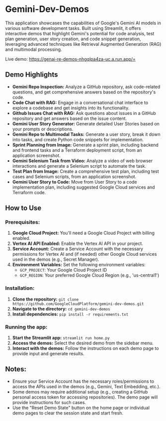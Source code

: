 # Gemini-Dev-Demos

This application showcases the capabilities of Google's Gemini AI models in various software development tasks. Built using Streamlit, it offers interactive demos that highlight Gemini's potential for code analysis, test plan generation, user story creation, and code snippet generation, leveraging advanced techniques like Retrieval Augmented Generation (RAG) and multimodal processing.

Live demo:
https://genai-re-demos-nhgqlpa4za-uc.a.run.app/=


## Demo Highlights

- **Gemini Repo Inspection:** Analyze a GitHub repository, ask code-related questions, and get comprehensive answers based on the repository's code.
- **Code Chat with RAG:** Engage in a conversational chat interface to explore a codebase and get insights into its functionality.
- **Github Issues Chat with RAG:**  Ask questions about issues in a GitHub repository and get answers based on the issue content.
- **Gemini User Story Generator:** Generate detailed User Stories based on your prompts or descriptions.
- **Gemini Repo to Multimodal Tasks:** Generate a user story, break it down into tasks, and create Python code snippets for implementation. 
- **Sprint Planning from Image:** Generate a sprint plan, including backend and frontend tasks and a Terraform deployment script, from an application screenshot.
- **Gemini Selenium Task from Video:** Analyze a video of web browser interactions and generate a Selenium script to automate the task. 
- **Test Plan from Image:** Create a comprehensive test plan, including test cases and Selenium scripts, from an application screenshot.
- **Gemini User Story to Code:** Move from User Story to a code implementation plan, including suggested Google Cloud services and Terraform code. 

## How to Use

### Prerequisites:

1. **Google Cloud Project:** You'll need a Google Cloud Project with billing enabled.
2. **Vertex AI API Enabled:** Enable the Vertex AI API in your project.
3. **Service Account:** Create a Service Account with the necessary permissions for Vertex AI and (if needed) other Google Cloud services used in the demos (e.g., Secret Manager). 
4. **Environment Variables:**  Set the following environment variables:
    * `GCP_PROJECT`: Your Google Cloud Project ID
    * `GCP_REGION`: Your preferred Google Cloud Region (e.g., 'us-central1')

### Installation:

1. **Clone the repository:**  `git clone https://github.com/GoogleCloudPlatform/gemini-dev-demos.git`
2. **Navigate to the directory:** `cd gemini-dev-demos`
3. **Install dependencies:** `pip install -r requirements.txt`

### Running the app:

1. **Start the Streamlit app:**  `streamlit run home.py`
2. **Access the demos:** Select the desired demo from the sidebar menu.
3. **Interact with the demos:** Follow the instructions on each demo page to provide input and generate results.

## Notes:

- Ensure your Service Account has the necessary roles/permissions to access the APIs used in the demos (e.g., Gemini, Text Embedding, etc.). 
- Some demos may require additional setup (e.g., creating a GitHub personal access token for accessing repositories).  The demo page will provide instructions for such cases.
- Use the "Reset Demo State" button on the home page or individual demo pages to clear the session state and start fresh. 
